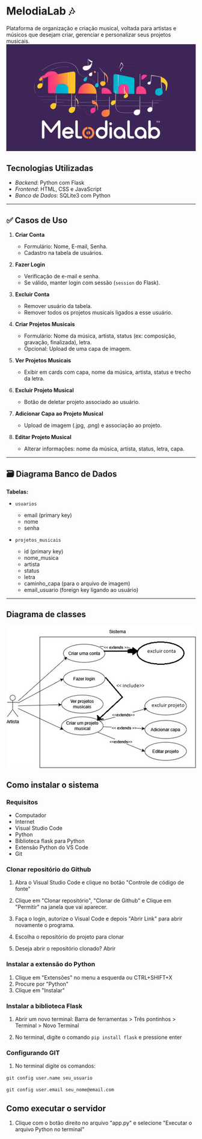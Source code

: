 # MelodiaLab 🎶

Plataforma de organização e criação musical, voltada para artistas e músicos que desejam criar, gerenciar e personalizar seus projetos musicais.  
![Logo](Logo.png)

## Tecnologias Utilizadas

- *Backend*: Python com Flask
- *Frontend*: HTML, CSS e JavaScript
- *Banco de Dados*: SQLite3 com Python

---

## ✅ Casos de Uso

1. **Criar Conta**  
   - Formulário: Nome, E-mail, Senha.  
   - Cadastro na tabela de usuários.

2. **Fazer Login**  
   - Verificação de e-mail e senha.
   - Se válido, manter login com sessão (`session` do Flask).

3. **Excluir Conta**  
   - Remover usuário da tabela.
   - Remover todos os projetos musicais ligados a esse usuário.

4. **Criar Projetos Musicais**  
   - Formulário: Nome da música, artista, status (ex: composição, gravação, finalizada), letra.
   - Opcional: Upload de uma capa de imagem.

5. **Ver Projetos Musicais**  
   - Exibir em cards com capa, nome da música, artista, status e trecho da letra.

6. **Excluir Projeto Musical**  
   - Botão de deletar projeto associado ao usuário.

7. **Adicionar Capa ao Projeto Musical**  
   - Upload de imagem (.jpg, .png) e associação ao projeto.

8. **Editar Projeto Musical**  
   - Alterar informações: nome da música, artista, status, letra, capa.

---

## 🗃 Diagrama Banco de Dados

**Tabelas:**  

- `usuarios`
  - email (primary key)
  - nome
  - senha

- `projetos_musicais`
  - id (primary key)
  - nome_musica
  - artista
  - status
  - letra
  - caminho_capa (para o arquivo de imagem)
  - email_usuario (foreign key ligando ao usuário)

---

## Diagrama de classes
![Diagrama de Classes](/Diagrama%20de%20Classes.jpg)

## Como instalar o sistema
### Requisitos 
- Computador
- Internet
- Visual Studio Code
- Python
- Biblioteca flask para Python
- Extensão Python do VS Code
- Git 

### Clonar repositório do Github
1. Abra o Visual Studio Code e clique no botão "Controle de código de fonte"

2. Clique em "Clonar repositório", "Clonar de Github" e Clique em "Permitir" na janela que vai aparecer.

3. Faça o login, autorize o Visual Code e depois "Abrir Link" para abrir novamente o programa.

4. Escolha o repositório do projeto para clonar

5. Deseja abrir o repositório clonado? Abrir

### Instalar a extensão do Python 
1. Clique em "Extensões" no menu a esquerda ou CTRL+SHIFT+X
2. Procure por "Python"
3. Clique em "Instalar"

### Instalar a biblioteca Flask
1. Abrir um novo terminal: Barra de ferramentas > Três pontinhos > Terminal > Novo Terminal

2. No terminal, digite o comando `pip install flask` e pressione enter

### Configurando GIT
1. No terminal digite os comandos: 

`git config user.name seu_usuario`

`git config user.email seu_nome@email.com`

## Como executar o servidor 
1. Clique com o botão direito no arquivo "app.py" e selecione "Executar o arquivo Python no terminal"
